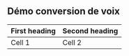 ## Démo conversion de voix


| First heading | Second heading |
|---------------|----------------|
|  Cell 1       |   Cell 2       |
